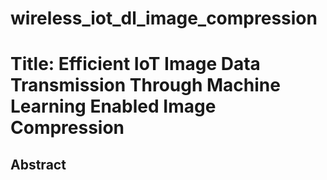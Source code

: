 # wireless_iot_dl_image_compression
# Title: Efficient IoT Image Data Transmission Through Machine Learning Enabled Image Compression
## Abstract
